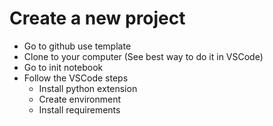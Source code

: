 # Create a new project

- Go to github use template
- Clone to your computer (See best way to do it in VSCode)
- Go to init notebook
- Follow the VSCode steps
	- Install python extension
	- Create environment
	- Install requirements